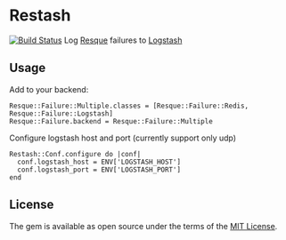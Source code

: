 # Restash
[![Build Status](https://travis-ci.org/YotpoLtd/restash.svg?branch=master)](https://travis-ci.org/YotpoLtd/restash)
Log [Resque](https://github.com/resque/resque) failures to [Logstash](https://www.elastic.co/products/logstash)

## Usage

Add to your backend:
```
Resque::Failure::Multiple.classes = [Resque::Failure::Redis, Resque::Failure::Logstash]
Resque::Failure.backend = Resque::Failure::Multiple
```

Configure logstash host and port (currently support only udp)
```
Restash::Conf.configure do |conf|
  conf.logstash_host = ENV['LOGSTASH_HOST']
  conf.logstash_port = ENV['LOGSTASH_PORT']
end
```


## License

The gem is available as open source under the terms of the [MIT License](http://opensource.org/licenses/MIT).


